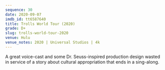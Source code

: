 ```yaml
---
sequence: 30
date: 2020-09-07
imdb_id: tt6587640
title: Trolls World Tour (2020)
grade: D+
slug: trolls-world-tour-2020
venue: Hulu
venue_notes: 2020 | Universal Studios | 4k
---
```


A great voice-cast and some Dr. Seuss-inspired production design wasted in service of a story about cultural appropriation that ends in a sing-along.